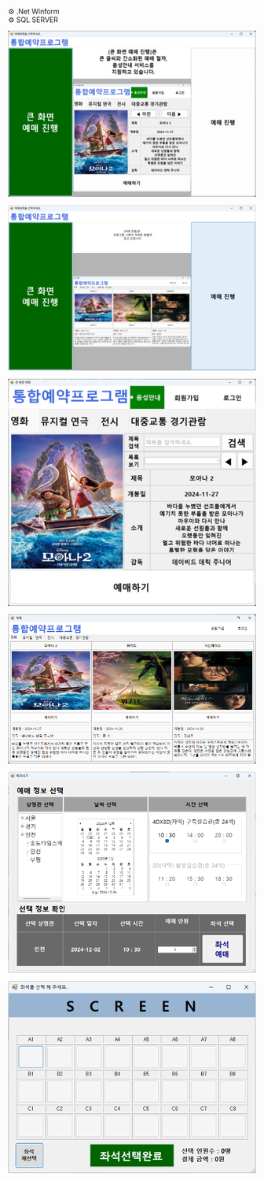 ⚙️ .Net Winform  
⚙️ SQL SERVER

![App Screenshot](Screenshot/1.main_eazyView.png)

![App Screenshot](Screenshot/2.main_normalView.png)

![App Screenshot](Screenshot/3.eazyView.png)

![App Screenshot](Screenshot/4.normalView.png)

![App Screenshot](Screenshot/5.ResView.png)

![App Screenshot](Screenshot/6.SeatsView.png)

